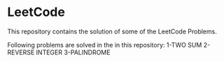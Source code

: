 # LeetCode
This repository contains the solution of some of the LeetCode Problems. 

Following problems are solved in the in this repository:
  1-TWO SUM
  2-REVERSE INTEGER
  3-PALINDROME
